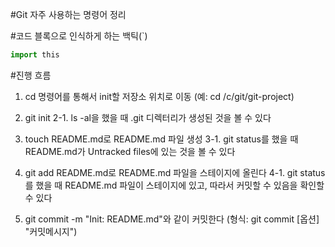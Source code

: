 #Git 자주 사용하는 명령어 정리



#코드 블록으로 인식하게 하는 백틱(`)
```python
import this
```


#진행 흐름

1. cd 명령어를 통해서 init할 저장소 위치로 이동
(예: cd /c/git/git-project)

2. git init
2-1. ls -al을 했을 때 .git 디렉터리가 생성된 것을 볼 수 있다

3. touch README.md로 README.md 파일 생성
3-1. git status를 했을 때 README.md가 Untracked files에 있는 것을 볼 수 있다

4. git add README.md로 README.md 파일을 스테이지에 올린다
4-1. git status를 했을 때 README.md 파일이 스테이지에 있고, 따라서 커밋할 수 있음을 확인할 수 있다

5. git commit -m "Init: README.md"와 같이 커밋한다
(형식: git commit [옵션] "커밋메시지")


